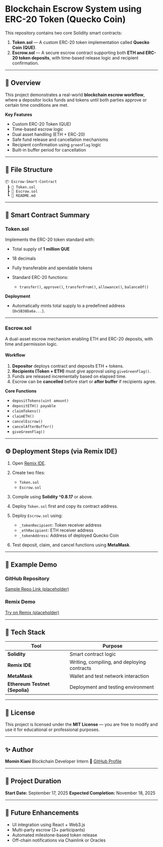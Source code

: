 # Blockchain Escrow System using ERC-20 Token (Quecko Coin)

This repository contains two core Solidity smart contracts:

1. **Token.sol** — A custom ERC-20 token implementation called **Quecko Coin (QUE)**.
2. **Escrow.sol** — A secure escrow contract supporting both **ETH and ERC-20 token deposits**, with time-based release logic and recipient confirmation.

---

## 🧩 Overview

This project demonstrates a real-world **blockchain escrow workflow**, where a depositor locks funds and tokens until both parties approve or certain time conditions are met.

**Key Features**

* Custom ERC-20 Token (QUE)
* Time-based escrow logic
* Dual asset handling (ETH + ERC-20)
* Safe fund release and cancellation mechanisms
* Recipient confirmation using `greenFlag` logic
* Built-in buffer period for cancellation

---

## 📁 File Structure

```
📦 Escrow-Smart-Contract
 ┣ 📜 Token.sol
 ┣ 📜 Escrow.sol
 ┗ 📜 README.md
```

---

## 🧠 Smart Contract Summary

### **Token.sol**

Implements the ERC-20 token standard with:

* Total supply of **1 million QUE**
* 18 decimals
* Fully transferable and spendable tokens
* Standard ERC-20 functions:

  * `transfer()`, `approve()`, `transferFrom()`, `allowance()`, `balanceOf()`

**Deployment**

* Automatically mints total supply to a predefined address (`0x5B38Da6a...`).

---

### **Escrow.sol**

A dual-asset escrow mechanism enabling ETH and ERC-20 deposits, with time and permission logic.

#### Workflow

1. **Depositor** deploys contract and deposits ETH + tokens.
2. **Recipients (Token + ETH)** must give approval using `giveGreenFlag()`.
3. Funds are released incrementally based on elapsed time.
4. Escrow can be **cancelled** before start or **after buffer** if recipients agree.

**Core Functions**

* `depositTokens(uint amount)`
* `depositETH() payable`
* `claimTokens()`
* `claimETH()`
* `cancelEscrow()`
* `cancelAfterBuffer()`
* `giveGreenFlag()`

---

## ⚙️ Deployment Steps (via Remix IDE)

1. Open [Remix IDE](https://remix.ethereum.org/).
2. Create two files:

   * `Token.sol`
   * `Escrow.sol`
3. Compile using **Solidity ^0.8.17** or above.
4. Deploy `Token.sol` first and copy its contract address.
5. Deploy `Escrow.sol` using:

   * `_tokenRecipient`: Token receiver address
   * `_ethRecipient`: ETH receiver address
   * `_tokenAddress`: Address of deployed Quecko Coin
6. Test deposit, claim, and cancel functions using **MetaMask**.

---

## 🧪 Example Demo

### GitHub Repository

[Sample Repo Link (placeholder)](https://github.com/momin-kiani/Escrow-Smart-Contract)

### Remix Demo

[Try on Remix (placeholder)](https://remix.ethereum.org)

---

## 🧰 Tech Stack

| Tool                           | Purpose                                     |
| ------------------------------ | ------------------------------------------- |
| **Solidity**                   | Smart contract logic                        |
| **Remix IDE**                  | Writing, compiling, and deploying contracts |
| **MetaMask**                   | Wallet and test network interaction         |
| **Ethereum Testnet (Sepolia)** | Deployment and testing environment          |

---

## 🧾 License

This project is licensed under the **MIT License** — you are free to modify and use it for educational or professional purposes.

---

## ✨ Author

**Momin Kiani**
Blockchain Developer Intern
🔗 [GitHub Profile](https://github.com/momin-kiani)

---

## 📅 Project Duration

**Start Date:** September 17, 2025
**Expected Completion:** November 18, 2025

---

## 🚀 Future Enhancements

* UI integration using React + Web3.js
* Multi-party escrow (3+ participants)
* Automated milestone-based token release
* Off-chain notifications via Chainlink or Oracles
